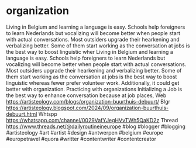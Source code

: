 # organization
Living in Belgium and learning a language is easy. Schools help foreigners to learn Nederlands but vocalizing will become better when people start with actual conversations. Most outsiders upgrade their hearkening and verbalizing better. Some of them start working as the conversation at jobs is the best way to boost linguistic wher
Living in Belgium and learning a language is easy. Schools help foreigners to learn Nederlands but vocalizing will become better when people start with actual conversations. Most outsiders upgrade their hearkening and verbalizing better. Some of them start working as the conversation at jobs is the best way to boost linguistic whereas fewer prefer volunteer work. Additionally, it could get better with organization.
Practicing with organizations
Initializing a Job is the best way to enhance conversation because at job places,
Web  https://artisteology.com/blogs/organization-buurthuis-debuurt/
Blgr https://artisteology.blogspot.com/2024/09/organization-buurthuis-debuurt.html
Whtspp https://whatsapp.com/channel/0029VafYJegHVvTWh5QaKD2z
Thread  https://www.threads.net/@dailyroutineineurope
#blog #blogger #blogging #artisteology #art #artist #design #antwerpen #belgium #europe #europetravel #quora #writter #contentwriter #contentcreator

